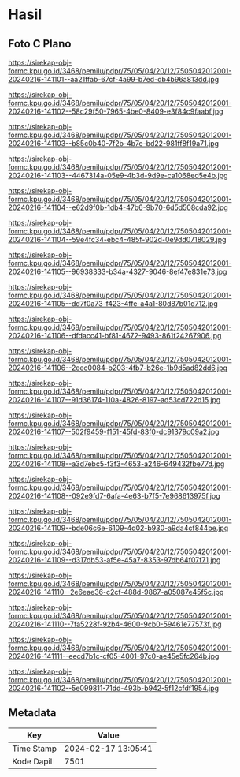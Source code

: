 # Hasil

## Foto C Plano

https://sirekap-obj-formc.kpu.go.id/3468/pemilu/pdpr/75/05/04/20/12/7505042012001-20240216-141101--aa21ffab-67cf-4a99-b7ed-db4b96a813dd.jpg

https://sirekap-obj-formc.kpu.go.id/3468/pemilu/pdpr/75/05/04/20/12/7505042012001-20240216-141102--58c29f50-7965-4be0-8409-e3f84c9faabf.jpg

https://sirekap-obj-formc.kpu.go.id/3468/pemilu/pdpr/75/05/04/20/12/7505042012001-20240216-141103--b85c0b40-7f2b-4b7e-bd22-981ff8f19a71.jpg

https://sirekap-obj-formc.kpu.go.id/3468/pemilu/pdpr/75/05/04/20/12/7505042012001-20240216-141103--4467314a-05e9-4b3d-9d9e-ca1068ed5e4b.jpg

https://sirekap-obj-formc.kpu.go.id/3468/pemilu/pdpr/75/05/04/20/12/7505042012001-20240216-141104--e62d9f0b-1db4-47b6-9b70-6d5d508cda92.jpg

https://sirekap-obj-formc.kpu.go.id/3468/pemilu/pdpr/75/05/04/20/12/7505042012001-20240216-141104--59e4fc34-ebc4-485f-902d-0e9dd0718029.jpg

https://sirekap-obj-formc.kpu.go.id/3468/pemilu/pdpr/75/05/04/20/12/7505042012001-20240216-141105--96938333-b34a-4327-9046-8ef47e831e73.jpg

https://sirekap-obj-formc.kpu.go.id/3468/pemilu/pdpr/75/05/04/20/12/7505042012001-20240216-141105--dd7f0a73-f423-4ffe-a4a1-80d87b01d712.jpg

https://sirekap-obj-formc.kpu.go.id/3468/pemilu/pdpr/75/05/04/20/12/7505042012001-20240216-141106--dfdacc41-bf81-4672-9493-861f24267906.jpg

https://sirekap-obj-formc.kpu.go.id/3468/pemilu/pdpr/75/05/04/20/12/7505042012001-20240216-141106--2eec0084-b203-4fb7-b26e-1b9d5ad82dd6.jpg

https://sirekap-obj-formc.kpu.go.id/3468/pemilu/pdpr/75/05/04/20/12/7505042012001-20240216-141107--91d36174-110a-4826-8197-ad53cd722d15.jpg

https://sirekap-obj-formc.kpu.go.id/3468/pemilu/pdpr/75/05/04/20/12/7505042012001-20240216-141107--502f9459-f151-45fd-83f0-dc91379c09a2.jpg

https://sirekap-obj-formc.kpu.go.id/3468/pemilu/pdpr/75/05/04/20/12/7505042012001-20240216-141108--a3d7ebc5-f3f3-4653-a246-649432fbe77d.jpg

https://sirekap-obj-formc.kpu.go.id/3468/pemilu/pdpr/75/05/04/20/12/7505042012001-20240216-141108--092e9fd7-6afa-4e63-b7f5-7e968613975f.jpg

https://sirekap-obj-formc.kpu.go.id/3468/pemilu/pdpr/75/05/04/20/12/7505042012001-20240216-141109--bde06c6e-6109-4d02-b930-a9da4cf844be.jpg

https://sirekap-obj-formc.kpu.go.id/3468/pemilu/pdpr/75/05/04/20/12/7505042012001-20240216-141109--d317db53-af5e-45a7-8353-97db64f07f71.jpg

https://sirekap-obj-formc.kpu.go.id/3468/pemilu/pdpr/75/05/04/20/12/7505042012001-20240216-141110--2e6eae36-c2cf-488d-9867-a05087e45f5c.jpg

https://sirekap-obj-formc.kpu.go.id/3468/pemilu/pdpr/75/05/04/20/12/7505042012001-20240216-141110--7fa5228f-92b4-4600-9cb0-59461e77573f.jpg

https://sirekap-obj-formc.kpu.go.id/3468/pemilu/pdpr/75/05/04/20/12/7505042012001-20240216-141111--eecd7b1c-cf05-4001-97c0-ae45e5fc264b.jpg

https://sirekap-obj-formc.kpu.go.id/3468/pemilu/pdpr/75/05/04/20/12/7505042012001-20240216-141102--5e099811-71dd-493b-b942-5f12cfdf1954.jpg


## Metadata

| Key        | Value               |
| ---------- | ------------------- |
| Time Stamp | 2024-02-17 13:05:41 |
| Kode Dapil | 7501                |



